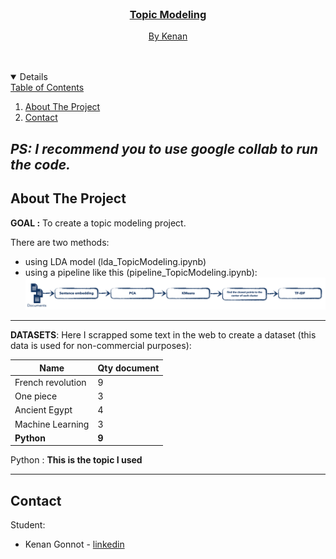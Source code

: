 <!-- PROJECT LOGO -->
<br />
<p align="center">
  <a href="https://github.com/kenanGonnot/topic_modeling">

<h3 align="center">Topic Modeling</h3>

  <p align="center">
   By Kenan
    <br />
    <br />
    <br />
  </p>




<!-- TABLE OF CONTENTS -->
<details open="open">
  <summary>Table of Contents</summary>
  <ol>
    <li>
      <a href="#about-the-project">About The Project</a>
      <ul> </ul>
    </li>
    <li><a href="#contact">Contact</a></li>
  </ol>
</details>


<!-- ABOUT THE PROJECT -->
## **_PS: I recommend you to use google collab to run the code._** 


## About The Project


**GOAL :** To create a topic modeling project. 


There are two methods:
* using LDA model (lda_TopicModeling.ipynb)
* using a pipeline like this (pipeline_TopicModeling.ipynb):
![Image of pipeline](images/pipeline.png)

***

**DATASETS**: Here I scrapped some text in the web to create a dataset (this data is used for non-commercial purposes):   

| Name              | Qty document | 
|-------------------|--------------|
| French revolution | 9            |
| One piece         | 3            |
| Ancient Egypt     | 4            |
| Machine Learning  | 3            |
| **Python**        | **9**        | 
Python : **This is the topic I used** 

***
<!-- CONTACT -->

## Contact

Student: 
* Kenan Gonnot - [linkedin](https://www.linkedin.com/in/kenan-gonnot/) 

